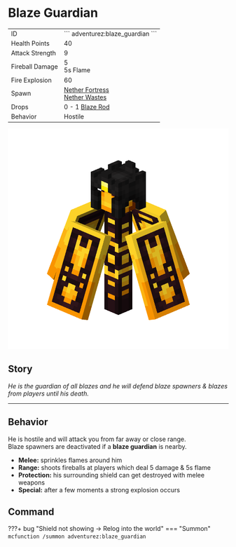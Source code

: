 # Blaze Guardian
<div class="combi" markdown>
<div class="divthing">
<table class="tablething">
    <tbody>
        <tr>
            <td class="first-column">ID</td>
            <td class="second-column">
            ```
            adventurez:blaze_guardian
            ```
            </td>
        </tr>
        <tr id="linear-top">
            <td class="first-column">Health Points</td>
            <td class="second-column">40</td>
        </tr>
        <tr id="linear-top">
            <td class="first-column">Attack Strength</td>
            <td class="second-column">9</td>
        </tr>
        <tr id="linear-top">
            <td class="first-column">Fireball Damage</td>
            <td class="second-column">5<br>5s Flame</td>
        </tr>
        <tr id="linear-top">
            <td class="first-column">Fire Explosion</td>
            <td class="second-column">60</td>
        </tr>
        <tr id="linear-top">
            <td class="first-column">Spawn</td>
            <td class="second-column"><a href="https://minecraft.fandom.com/wiki/Nether_Fortress" target="_blank">Nether Fortress</a><br><a href="https://minecraft.fandom.com/wiki/Nether_Wastes" target="_blank">Nether Wastes</a></td>
        </tr>
        <tr id="linear-top">
            <td class="first-column">Drops</td>
            <td class="second-column">0 - 1 <a href="https://minecraft.fandom.com/wiki/Blaze_Rod" target="_blank">Blaze Rod</a></td>
        </tr>
        <tr id="linear-top">
            <td class="first-column">Behavior</td>
            <td class="second-column">Hostile</td>
        </tr>
    </tbody>
</table>
</div>
<div>
<img src="../../../../assets/adventurez/entities/blaze_guardian.png" loading="lazy" />
</div>
</div>

## Story

*He is the guardian of all blazes and he will defend blaze spawners & blazes from players until his death.*

---

## Behavior

He is hostile and will attack you from far away or close range.  
Blaze spawners are deactivated if a **blaze guardian** is nearby.

* **Melee:** sprinkles flames around him
* **Range:** shoots fireballs at players which deal 5 damage & 5s flame
* **Protection:** his surrounding shield can get destroyed with melee weapons
* **Special:** after a few moments a strong explosion occurs

## Command
???+ bug "Shield not showing -> Relog into the world"
    === "Summon"
        ```mcfunction
        /summon adventurez:blaze_guardian
        ```
